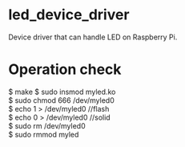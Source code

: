 # led_device_driver

Device driver that can handle LED on Raspberry Pi.

# Operation check

$ make
$ sudo insmod myled.ko  
$ sudo chmod 666 /dev/myled0  
$ echo 1 > /dev/myled0          //flash  
$ echo 0 > /dev/myled0          //solid  
$ sudo rm /dev/myled0  
$ sudo rmmod myled  
